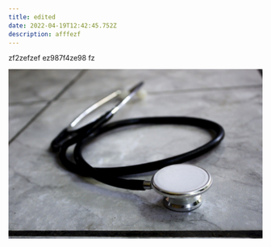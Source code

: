 ```yaml
---
title: edited
date: 2022-04-19T12:42:45.752Z
description: afffezf
---
```

zf2zefzef ez987f4ze98 fz

![](doctor-g02f6852a4_1280.jpg)